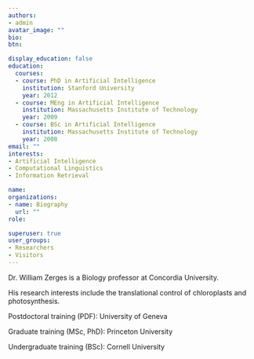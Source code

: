 ```yaml
---
authors:
- admin
avatar_image: ""
bio: 
btn:

display_education: false
education:
  courses:
  - course: PhD in Artificial Intelligence
    institution: Stanford University
    year: 2012
  - course: MEng in Artificial Intelligence
    institution: Massachusetts Institute of Technology
    year: 2009
  - course: BSc in Artificial Intelligence
    institution: Massachusetts Institute of Technology
    year: 2008
email: ""
interests:
- Artificial Intelligence
- Computational Linguistics
- Information Retrieval

name: 
organizations:
- name: Biography
  url: ""
role: 

superuser: true
user_groups:
- Researchers
- Visitors
---
```


Dr. William Zerges is a Biology professor at Concordia University. 

His research interests include the translational control of chloroplasts and photosynthesis.

Postdoctoral training (PDF): University of Geneva 

Graduate training (MSc, PhD): Princeton University

Undergraduate training (BSc): Cornell University


